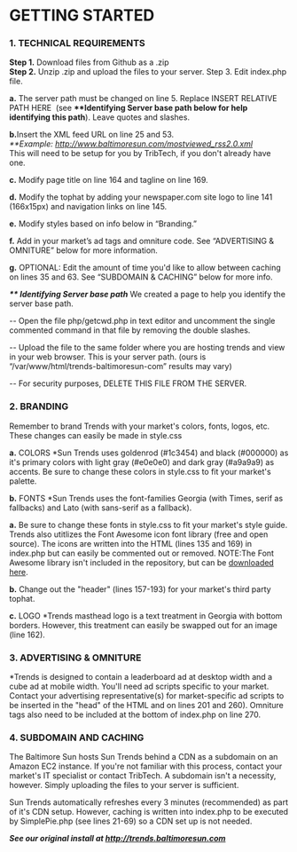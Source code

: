 <strong><h1>GETTING STARTED</h1></strong>

<strong><h3>1. TECHNICAL REQUIREMENTS</h3></strong>
<strong>Step 1.</strong> Download files from Github as a .zip<br/>
<strong>Step 2.</strong> Unzip .zip and upload the files to your server. Step 3. Edit index.php file.<br/>

<strong>a.</strong> The server path must be changed on line 5.  Replace INSERT RELATIVE PATH HERE  (see <strong>**Identifying Server base path below for help identifying this path</strong>). Leave quotes and slashes.<br/>    

<strong>b.</strong>Insert the XML feed URL on line 25 and 53.<br/>
<em>**Example: http://www.baltimoresun.com/mostviewed_rss2.0.xml</em> <br/>
This will need to be setup for you by TribTech, if you don't already have one. <br/>

<strong>c.</strong> Modify page title on line 164 and tagline on line 169. <br/>

<strong>d.</strong> Modify the tophat by adding your newspaper.com site logo to line 141 (166x15px) and navigation links on line 145. <br/>

<strong>e.</strong> Modify styles based on info below in “Branding.”

<strong>f.</strong> Add in your market’s ad tags and omniture code.  See “ADVERTISING & OMNITURE” below for more information. <br/>

<strong>g.</strong> OPTIONAL: Edit the amount of time you'd like to allow between caching on lines 35 and 63.  See “SUBDOMAIN & CACHING” below for more info. <br/>

<strong><em>** Identifying Server base path</em></strong>
We created a page to help you identify the server base path.  

-- Open the file php/getcwd.php in text editor and uncomment the single commented command in that file by removing the double slashes. 
 
-- Upload the file to the same folder where you are hosting trends and view in your web browser. This is your server path.  (ours is “/var/www/html/trends-baltimoresun-com” results may vary)
  
-- For security purposes, DELETE THIS FILE FROM THE SERVER.


<strong><h3>2. BRANDING</h3></strong>
Remember to brand Trends with your market's colors, fonts, logos, etc. These changes can easily be made in style.css

<strong>a.</strong> COLORS
*Sun Trends uses goldenrod (#1c3454) and black (#000000) as it's primary colors with light gray (#e0e0e0) and dark gray (#a9a9a9) as accents. Be sure to change these colors in style.css to fit your market's palette. <br/>

<strong>b.</strong> FONTS
*Sun Trends uses the font-families Georgia (with Times, serif as fallbacks) and Lato (with sans-serif as a fallback).<br/>

<strong>a.</strong> Be sure to change these fonts in style.css to fit your market's style guide. Trends also utitlizes the Font Awesome icon font library (free and open source). The icons are written into the HTML (lines 135 and 169) in index.php but can easily be commented out or removed. NOTE:The Font Awesome library isn't included in the repository, but can be <a href="http://fontawesome.io/">downloaded here</a>.<br/>

<strong>b.</strong> Change out the "header" (lines 157-193) for your market's third party tophat. <br/>

<strong>c.</strong> LOGO
*Trends masthead logo is a text treatment in Georgia with bottom borders. However, this treatment can easily be swapped out for an image (line 162).

<strong><h3>3. ADVERTISING & OMNITURE</h3></strong>
*Trends is designed to contain a leaderboard ad at desktop width and a cube ad at mobile width. You'll need ad scripts specific to your market. Contact your advertising representative(s) for market-specific ad scripts to be inserted in the "head" of the HTML and on lines 201 and 260). Omniture tags also need to be included at the bottom of index.php on line 270.<br/>


<strong><h3>4. SUBDOMAIN AND CACHING</h3></strong>
The Baltimore Sun hosts Sun Trends behind a CDN as a subdomain on an Amazon EC2 instance. If you're not familiar with this process, contact your market's IT specialist or contact TribTech. A subdomain isn't a necessity, however. Simply uploading the files to your server is sufficient. <br/>

Sun Trends automatically refreshes every 3 minutes (recommended) as part of it's CDN setup. However, caching is written into index.php to be executed by SimplePie.php (see lines 21-69) so a CDN set up is not needed.


<strong><em>See our original install at <a href="http://trends.baltimoresun.com">http://trends.baltimoresun.com</a></em></strong> 
